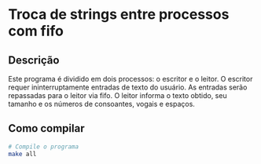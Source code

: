 # Troca de strings entre processos com fifo

## Descrição
Este programa é dividido em dois processos: o escritor e o leitor. O escritor requer ininterruptamente entradas de texto do usuário. As entradas serão repassadas para o leitor via fifo. O leitor informa o texto obtido, seu tamanho e os números de consoantes, vogais e espaços.

## Como compilar
```bash
# Compile o programa
make all